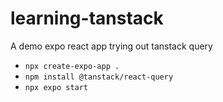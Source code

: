 # learning-tanstack
A demo expo react app trying out tanstack query

- `npx create-expo-app .`
- `npm install @tanstack/react-query`
- `npx expo start`